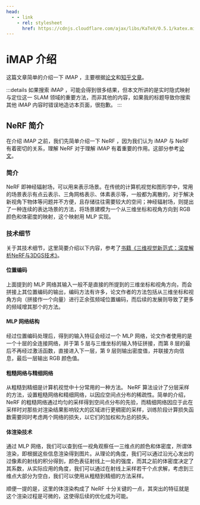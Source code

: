 ```yaml
---
head:
  - - link
    - rel: stylesheet
      href: https://cdnjs.cloudflare.com/ajax/libs/KaTeX/0.5.1/katex.min.css
---
```

# iMAP 介绍

这篇文章简单的介绍一下 iMAP ，主要根据[论文](https://arxiv.org/abs/2103.12352)和[知乎文章](https://zhuanlan.zhihu.com/p/487702125)。

:::details
如果搜索 iMAP ，可能会得到很多结果，但本文所讲的是实时隐式映射与定位这一 SLAM 领域的重要方法，而非其他的内容，如果我的标题导致你搜索其他 iMAP 内容时错误地造访本页面，很抱歉。
:::

## NeRF 简介

在介绍 iMAP 之前，我们先简单介绍一下 NeRF ，因为我们认为 iMAP 与 NeRF 有着密切的关系，理解 NeRF 对于理解 iMAP 有着重要的作用。这部分参考[论文](https://arxiv.org/abs/2003.08934)。

### 简介

NeRF 即神经辐射场，可以用来表示场景。在传统的计算机视觉和图形学中，常用的场景表示有点云表示、三角网格表示、体素表示等，一般都为离散的，对于解决新视角下物体等问题并不方便，且存储往往需要较大的空间；神经辐射场，则提出了一种连续的表达场景的方法，将场景建模为一个从三维坐标和视角方向到 RGB 颜色和体密度的映射，这个映射用 MLP 实现。

### 技术细节

关于其技术细节，这里简要介绍以下内容，参考了[书籍《三维视觉新范式：深度解析NeRF与3DGS技术》](https://book.douban.com/subject/37014639/)。

#### 位置编码

上面提到的 MLP 网络其输入一般不是直接的所提到的三维坐标和视角方向，而会拼接上其位置编码的输出，编码方法有许多，论文作者的方法包括从三维坐标和视角方向（拼接作一个向量）进行正余弦频域位置编码，而后续的发展则导致了更多的频域增其那个的方法。

#### MLP 网络结构

经过位置编码处理后，得到的输入特征会经过一个 MLP 网络，论文作者使用的是一个十层的全连接网络，并于第 $5$ 层与三维坐标的输入特征拼接，而第 $8$ 层的最后不再经过激活函数，直接进入下一层，第 $9$ 层则输出密度值，并联接方向信息，最后一层输出 RGB 颜色值。

#### 粗糙网络与精细网络

从粗糙到精细是计算机视觉中十分常用的一种方法。 NeRF 算法设计了分层采样的方法，设置粗糙网络和精细网络，以因应空间点分布的稀疏性。简单的介绍， NeRF 的粗糙网络通过均匀的采样得到空间点分布的先验，而精细网络因应于此在采样时对那些对渲染结果影响较大的区域进行更稠密的采样，训练阶段计算损失函数需要同时考虑两个网络的损失，以它们的加权和为总的损失。

#### 体渲染技术

通过 MLP 网络，我们可以查到任一视角观察任一三维点的颜色和体密度，所谓体渲染，即根据这些信息渲染得到图片。从理论的角度，我们可以通过沿光心发出的过像素的射线的积分得到，颜色表征射线上一处的强度，而其之前的体密度决定了其系数，从实际应用的角度，我们可以通过在射线上采样若干个点求解，考虑到三维点大部分为空白，我们可以使用从粗糙到精细的方法采样。

顺便一提的是，这里的体渲染构成了 NeRF 十分关键的一点，其突出的特征就是这个渲染过程是可微的，这使得后续的优化成为可能。
